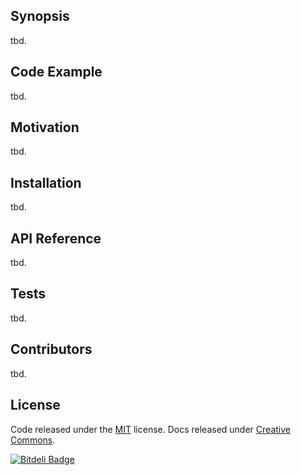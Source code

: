 ## Synopsis

tbd.

## Code Example

tbd.

## Motivation

tbd.

## Installation

tbd.

## API Reference

tbd.

## Tests

tbd.

## Contributors

tbd.

## License

Code released under the [MIT](https://github.com/twbs/bootstrap/blob/master/LICENSE) license. Docs released under [Creative Commons](https://github.com/twbs/bootstrap/blob/master/docs/LICENSE).

[![Bitdeli Badge](https://d2weczhvl823v0.cloudfront.net/baby-click/ui/trend.png)](https://bitdeli.com/free "Bitdeli Badge")

